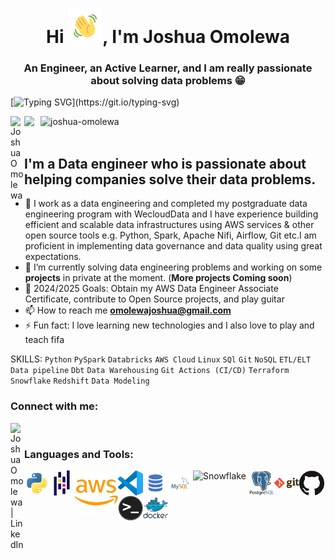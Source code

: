 <!-- Updating my readme for GitHub-->

<h1 align="center">Hi <img src="https://github.com/Joshua-omolewa/joshua-omolewa/blob/98a6f340a42861c2d1d58301ae9bd4fa6271dff1/Img/Wave.gif" height="55px" width="55px">, I'm Joshua Omolewa</h1>
<h3 align="center">An Engineer, an Active Learner, and I am really passionate about solving data problems 😁 </h3>

[![Typing SVG](https://readme-typing-svg.herokuapp.com?font=arial&color=3384B4&lines=Welcome+to+my+GitHub+...)](https://git.io/typing-svg)

<a href="https://www.linkedin.com/in/joshuaomolewa/">
  <img align="left" alt="Joshua Omolewa" width="22px" src="https://cdn.jsdelivr.net/npm/simple-icons@v3/icons/linkedin.svg" />
</a>

<a href="mailto:omolewajoshua@gmail.com ">
  <img align="left" width="26px" src="https://cdn.jsdelivr.net/npm/simple-icons@v3/icons/gmail.svg" />
</a>

<div align="left">
    <img src="https://komarev.com/ghpvc/?username=joshua-omolewa" alt="joshua-omolewa">
</div>


<br />


## I'm a Data engineer who is passionate about helping companies solve their data problems. 

- 🔭 I work as a data engineering and completed my postgraduate data engineering program with WecloudData and I have experience building efficient and scalable data infrastructures using AWS services & other open source tools e.g. Python, Spark, Apache Nifi, Airflow, Git etc.I am proficient in implementing data governance  and data quality using great expectations.
- 🌱 I’m currently solving data engineering problems and working on  some **projects** in private at the moment. (**More projects Coming soon**)
- 🥅 2024/2025 Goals: Obtain my AWS Data Engineer Associate Certificate, contribute  to Open Source projects, and play guitar
- 📫 How to reach me **omolewajoshua@gmail.com**
- ⚡ Fun fact: I love learning new technologies and I also love to play and teach fifa

SKILLS: `Python` `PySpark` `Databricks` `AWS Cloud` `Linux` `SQl` `Git`  `NoSQL` `ETL/ELT` `Data pipeline` `Dbt` `Data Warehousing` `Git Actions (CI/CD)` `Terraform` `Snowflake` `Redshift` `Data Modeling`

### Connect with me:

[<img align="left" alt="Joshua Omolewa | LinkedIn" width="22px" src="https://cdn.jsdelivr.net/npm/simple-icons@v3/icons/linkedin.svg" />][linkedin]

<br />

### Languages and Tools:
<img align="left" alt="python" width="40px" src="https://raw.githubusercontent.com/devicons/devicon/master/icons/python/python-original.svg" />
<img align="left" alt="pandas" width="40px" src="https://raw.githubusercontent.com/devicons/devicon/2ae2a900d2f041da66e950e4d48052658d850630/icons/pandas/pandas-original.svg" />
<img align="left" alt="AWS" width="70px" src="https://raw.githubusercontent.com/devicons/devicon/master/icons/amazonwebservices/amazonwebservices-plain-wordmark.svg" />
<img align="left" alt="Visual Studio Code" width="40px" src="https://raw.githubusercontent.com/github/explore/80688e429a7d4ef2fca1e82350fe8e3517d3494d/topics/visual-studio-code/visual-studio-code.png" />
<img align="left" alt="SQL" width="40px" src="https://raw.githubusercontent.com/github/explore/80688e429a7d4ef2fca1e82350fe8e3517d3494d/topics/sql/sql.png" />
<img align="left" alt="MySQL" width="40px" src="https://raw.githubusercontent.com/github/explore/80688e429a7d4ef2fca1e82350fe8e3517d3494d/topics/mysql/mysql.png" />
<img align="left" alt="Snowflake" width="90px" src="https://upload.wikimedia.org/wikipedia/commons/thumb/f/ff/Snowflake_Logo.svg/128px-Snowflake_Logo.svg.png" />
<img align="left" alt="Postgre" width="40px" src="https://raw.githubusercontent.com/devicons/devicon/master/icons/postgresql/postgresql-original-wordmark.svg" />
<img align="left" alt="Git" width="40px" src="https://raw.githubusercontent.com/github/explore/80688e429a7d4ef2fca1e82350fe8e3517d3494d/topics/git/git.png" />
<img align="left" alt="GitHub" width="40px" src="https://raw.githubusercontent.com/github/explore/78df643247d429f6cc873026c0622819ad797942/topics/github/github.png" />
<img align="left" alt="Terminal" width="40px" src="https://raw.githubusercontent.com/github/explore/80688e429a7d4ef2fca1e82350fe8e3517d3494d/topics/terminal/terminal.png" />
<img align="left" img src="https://raw.githubusercontent.com/devicons/devicon/master/icons/docker/docker-original-wordmark.svg" alt="docker" width="40" height="40"/>  


<br />


[linkedin]: https://www.linkedin.com/in/joshuaomolewa/
